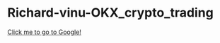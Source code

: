 # Richard-vinu-OKX_crypto_trading

[Click me to go to Google!](https://www.okx.com/docs-v5/en/#rest-api-authentication-generating-an-apikey)
